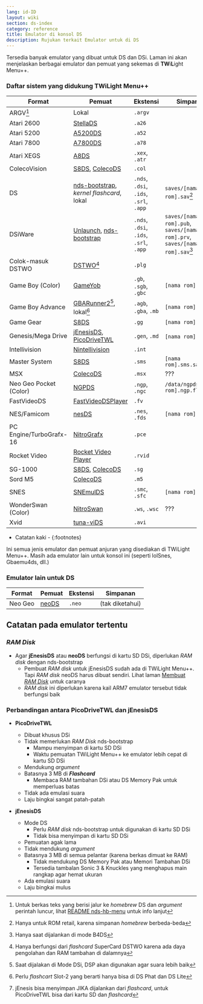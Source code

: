 ```yaml
---
lang: id-ID
layout: wiki
section: ds-index
category: reference
title: Emulator di konsol DS
description: Rujukan terkait Emulator untuk di DS
---
```


Tersedia banyak emulator yang dibuat untuk DS dan DSi. Laman ini akan menjelaskan berbagai emulator dan pemuat yang sekemas di **TW**i**L**ight Menu++.

### Daftar sistem yang didukung TWiLight Menu++

| Format                  | Pemuat                                            | Ekstensi                               | Simpanan                                                                   |
| ----------------------- | ------------------------------------------------- | -------------------------------------- | -------------------------------------------------------------------------- |
| ARGV[^1]                | Lokal                                             | `.argv`                                |                                                                            |
| Atari 2600              | [StellaDS][stellads]                              | `.a26`                                 |                                                                            |
| Atari 5200              | [A5200DS][a5200ds]                                | `.a52`                                 |                                                                            |
| Atari 7800              | [A7800DS][a7800ds]                                | `.a78`                                 |                                                                            |
| Atari XEGS              | [A8DS][a8ds]                                      | `.xex`, `.atr`                         |                                                                            |
| ColecoVision            | [S8DS][s8ds], [ColecoDS][colecods]                | `.col`                                 |                                                                            |
| DS                      | [nds-bootstrap][ndsbs], *kernel flashcard*, lokal | `.nds`, `.dsi`, `.ids`, `.srl`, `.app` | `saves/[nama rom].sav`[^2]                                                 |
| DSiWare                 | [Unlaunch][unlaunch], [nds-bootstrap][ndsbs]      | `.nds`, `.dsi`, `.ids`, `.srl`, `.app` | `saves/[nama rom].pub`, `saves/[nama rom].prv`, `saves/[nama rom].sav`[^7] |
| Colok-masuk DSTWO       | [DSTWO][dstwo][^3]                                | `.plg`                                 |                                                                            |
| Game Boy (Color)        | [GameYob][gameyob]                                | `.gb`, `.sgb`, `.gbc`                  | `[nama rom].sav`                                                           |
| Game Boy Advance        | [GBARunner2][gbarunner2][^4], lokal[^5]           | `.agb`, `.gba`, `.mb`                  | `[nama rom].sav`                                                           |
| Game Gear               | [S8DS][s8ds]                                      | `.gg`                                  | `[nama rom].gg.sav`                                                        |
| Genesis/Mega Drive      | [jEnesisDS][jenesis], [PicoDriveTWL][pdtwl]       | `.gen`, `.md`                          | `[nama rom].srm`[^6]                                                       |
| Intellivision           | [Nintellivision][nintellivision]                  | `.int`                                 |                                                                            |
| Master System           | [S8DS][s8ds]                                      | `.sms`                                 | `[nama rom].sms.sav`                                                       |
| MSX                     | [ColecoDS][colecods]                              | `.msx`                                 | ???                                                                        |
| Neo Geo Pocket (Color)  | [NGPDS][ngpds]                                    | `.ngp`, `.ngc`                         | `/data/ngpds/[nama rom].ngp.fla`                                           |
| FastVideoDS             | [FastVideoDSPlayer][fastvideodsplayer]            | `.fv`                                  |                                                                            |
| NES/Famicom             | [nesDS][nesds]                                    | `.nes`, `.fds`                         | `[nama rom].sav`                                                           |
| PC Engine/TurboGrafx-16 | [NitroGrafx][nitrografx]                          | `.pce`                                 |                                                                            |
| Rocket Video            | [Rocket Video Player][rvidplayer]                 | `.rvid`                                |                                                                            |
| SG-1000                 | [S8DS][s8ds], [ColecoDS][colecods]                | `.sg`                                  |                                                                            |
| Sord M5                 | [ColecoDS][colecods]                              | `.m5`                                  |                                                                            |
| SNES                    | [SNEmulDS][snemulds]                              | `.smc`, `.sfc`                         | `[nama rom].srm`                                                           |
| WonderSwan (Color)      | [NitroSwan][nitroswan]                            | `.ws`, `.wsc`                          | ???                                                                        |
| Xvid                    | [tuna-viDS][tunavids]                             | `.avi`                                 |                                                                            |

- Catatan kaki -
{:footnotes}

Ini semua jenis emulator dan pemuat anjuran yang disediakan di TWiLight Menu++. Masih ada emulator lain untuk konsol ini (seperti lolSnes, Gbaemu4ds, dll.)

### Emulator lain untuk DS

| Format  | Pemuat         | Ekstensi | Simpanan        |
| ------- | -------------- | -------- | --------------- |
| Neo Geo | [neoDS][neods] | `.neo`   | (tak diketahui) |

## Catatan pada emulator tertentu
### *RAM Disk*
- Agar **jEnesisDS** atau **neoDS** berfungsi di kartu SD DSi, diperlukan *RAM disk* dengan nds-bootstrap
    - Pembuat *RAM disk* untuk jEnesisDS sudah ada di TWiLight Menu++. Tapi *RAM disk* neoDS harus dibuat sendiri. Lihat laman [Membuat *RAM Disk*](../twilightmenu/creating-ram-disks) untuk caranya
    - *RAM disk* ini diperlukan karena kail ARM7 emulator tersebut tidak berfungsi baik

### Perbandingan antara PicoDriveTWL dan jEnesisDS
- **PicoDriveTWL**
    - Dibuat khusus DSi
    - Tidak memerlukan *RAM Disk* nds-bootstrap
        - Mampu menyimpan di kartu SD DSi
        - Waktu pemuatan TWiLight Menu++ ke emulator lebih cepat di kartu SD DSi
    - Mendukung *argument*
    - Batasnya 3 MB di ***Flashcard***
        - Membaca RAM tambahan DSi atau DS Memory Pak untuk memperluas batas
    - Tidak ada emulasi suara
    - Laju bingkai sangat patah-patah

- **jEnesisDS**
    - Mode DS
        - Perlu *RAM disk* nds-bootstrap untuk digunakan di kartu SD DSi
        - Tidak bisa menyimpan di kartu SD DSi
    - Pemuatan agak lama
    - Tidak mendukung *argument*
    - Batasnya 3 MB di semua pelantar (karena berkas dimuat ke RAM)
        - Tidak mendukung DS Memory Pak atau Memori Tambahan DSi
        - Tersedia tambalan Sonic 3 & Knuckles yang menghapus main rangkap agar hemat ukuran
    - Ada emulasi suara
    - Laju bingkai mulus


<!-- Links for tables -->
[^1]: Untuk berkas teks yang berisi jalur ke *homebrew* DS dan *argument* perintah luncur, lihat [README nds-hb-menu](https://github.com/devkitPro/nds-hb-menu#passing-arguments) untuk info lanjut
[^2]: Hanya untuk ROM retail, karena simpanan *homebrew* berbeda-beda
[^7]: Hanya saat dijalankan di mode B4DS
[^3]: Hanya berfungsi dari *flashcard* SuperCard DSTWO karena ada daya pengolahan dan RAM tambahan di dalamnya
[^4]: Saat dijalakan di Mode DSi, DSP akan digunakan agar suara lebih baik
[^5]: Perlu *flashcart* Slot-2 yang berarti hanya bisa di DS Phat dan DS Lite
[^6]: jEnesis bisa menyimpan JIKA dijalankan dari *flashcard*, untuk PicoDriveTWL bisa dari kartu SD dan *flashcard*

[a5200ds]: https://github.com/wavemotion-dave/A5200DS
[a7800ds]: https://github.com/wavemotion-dave/A7800DS
[a8ds]: https://github.com/wavemotion-dave/A8DS
[colecods]: https://github.com/wavemotion-dave/ColecoDS
[dstwo]: http://eng.supercard.sc
[fastvideodsplayer]: https://github.com/Gericom/FastVideoDSPlayer
[gameyob]: https://github.com/Drenn1/GameYob
[gbarunner2]: https://github.com/Gericom/GBARunner2
[jenesis]: https://www.gamebrew.org/wiki/JEnesisDS
[ndsbs]: https://github.com/DS-Homebrew/nds-bootstrap
[nesds]: https://github.com/DS-Homebrew/NesDS
[ngpds]: https://github.com/FluBBaOfWard/NGPDS
[nitrografx]: https://www.gamebrew.org/wiki/NitroGrafx
[nitroswan]: https://github.com/FluBBaOfWard/NitroSwan
[pdtwl]: https://github.com/DS-Homebrew/PicoDriveTWL
[rvidplayer]: https://gbatemp.net/threads/539163
[s8ds]: https://github.com/FluBBaOfWard/S8DS
[snemulds]: https://www.gamebrew.org/wiki/SnemulDS_-_Revival
[stellads]: https://github.com/wavemotion-dave/StellaDS
[unlaunch]: https://problemkaputt.de/unlaunch.htm
[neods]: https://www.gamebrew.org/wiki/NeoDS
[nintellivision]: https://github.com/wavemotion-dave/NINTV-DS
[tunavids]: https://github.com/chishm/tuna-vids
